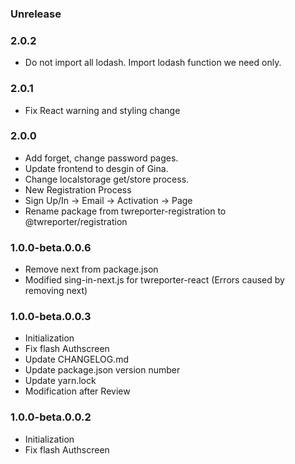 ### Unrelease

### 2.0.2
- Do not import all lodash. Import lodash function we need only.

### 2.0.1
- Fix React warning and styling change

### 2.0.0
- Add forget, change password pages.
- Update frontend to desgin of Gina.
- Change localstorage get/store process.
- New Registration Process
- Sign Up/In -> Email -> Activation -> Page
- Rename package from twreporter-registration to @twreporter/registration

### 1.0.0-beta.0.0.6

- Remove next from package.json
- Modified sing-in-next.js for twreporter-react (Errors caused by removing next)

### 1.0.0-beta.0.0.3

- Initialization
- Fix flash Authscreen
- Update CHANGELOG.md
- Update package.json version number
- Update yarn.lock
- Modification after Review

### 1.0.0-beta.0.0.2

- Initialization
- Fix flash Authscreen
